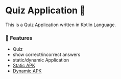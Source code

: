 
# Quiz Application 📲

This is a Quiz Application written in Kotlin Language. 
###  🚀 Features
- Quiz
- show correct/incorrect answers
- static/dynamic Application
- [Static APK](https://github.com/dj30101/dj30101/raw/main/Quiz-App.apk)
- [Dynamic APK](https://github.com/dj30101/dj30101/raw/main/Dynamic.apk) 
